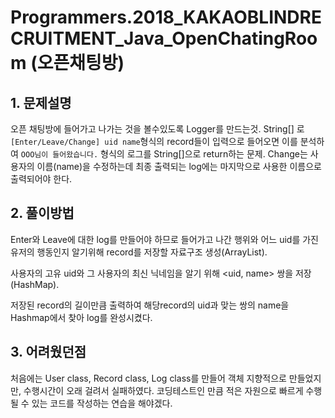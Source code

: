 # Programmers.2018_KAKAOBLINDRECRUITMENT_Java_OpenChatingRoom (오픈채팅방)

## 1. 문제설명
오픈 채팅방에 들어가고 나가는 것을 볼수있도록 Logger를 만드는것. String[] 로 ``` [Enter/Leave/Change] uid name ```형식의 record들이 입력으로 들어오면 이를 분석하여 ```OOO님이 들어왔습니다.``` 형식의 로그를 String[]으로 return하는 문제. Change는 사용자의 이름(name)을 수정하는데 최종 출력되는 log에는 마지막으로 사용한 이름으로 출력되어야 한다.

## 2. 풀이방법
Enter와 Leave에 대한 log를 만들어야 하므로 들어가고 나간 행위와 어느 uid를 가진 유저의 행동인지 알기위해 record를 저장할 자료구조 생성(ArrayList).

사용자의 고유 uid와 그 사용자의 최신 닉네임을 알기 위해 <uid, name> 쌍을 저장(HashMap).

저장된 record의 길이만큼 출력하여 해당record의 uid과 맞는 쌍의 name을 Hashmap에서 찾아 log를 완성시켰다.

## 3. 어려웠던점
처음에는 User class, Record class, Log class를 만들어 객체 지향적으로 만들었지만, 수행시간이 오래 걸려서 실패하였다. 코딩테스트인 만큼 적은 자원으로 빠르게 수행될 수 있는 코드를 작성하는 연습을 해야겠다.
